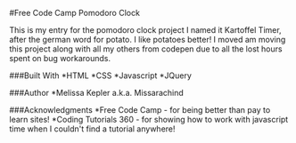#Free Code Camp Pomodoro Clock

This is my entry for the pomodoro clock project
I named it Kartoffel Timer, after the german word for potato. I like potatoes better!
I moved am moving this project along with all my others from codepen due to all the lost hours spent on bug workarounds.

###Built With
*HTML
*CSS
*Javascript
*JQuery

###Author
*Melissa Kepler a.k.a. Missarachind

###Acknowledgments
*Free Code Camp - for being better than pay to learn sites!
*Coding Tutorials 360 - for showing how to work with javascript time when I couldn't find a tutorial anywhere!

